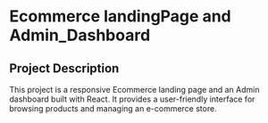 # Ecommerce landingPage and Admin_Dashboard

## Project Description

This project is a responsive Ecommerce landing page and an Admin dashboard built with React. It provides a user-friendly interface for browsing products and managing an e-commerce store.


